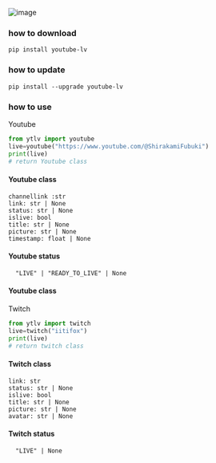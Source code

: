 ![image](https://shields.io/pypi/pyversions/youtube-lv)

### how to download

`pip install youtube-lv`

### how to update

`pip install --upgrade youtube-lv`

### how to use

Youtube

```python
from ytlv import youtube
live=youtube("https://www.youtube.com/@ShirakamiFubuki")
print(live)
# return Youtube class
```

#### Youtube class

    channellink :str
    link: str | None
    status: str | None
    islive: bool
    title: str | None
    picture: str | None
    timestamp: float | None

#### Youtube status

      "LIVE" | "READY_TO_LIVE" | None

#### Youtube class

Twitch

```python
from ytlv import twitch
live=twitch("iitifox")
print(live)
# return twitch class
```

#### Twitch class

    link: str
    status: str | None
    islive: bool
    title: str | None
    picture: str | None
    avatar: str | None

#### Twitch status

      "LIVE" | None
